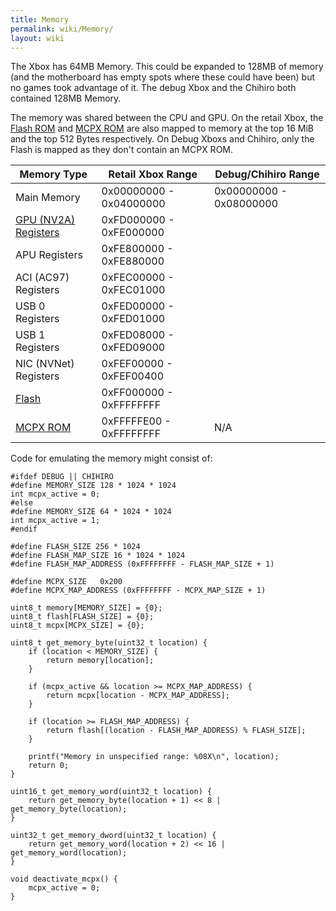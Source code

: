 ```yaml
---
title: Memory
permalink: wiki/Memory/
layout: wiki
---
```


The Xbox has 64MB Memory. This could be expanded to 128MB of memory (and
the motherboard has empty spots where these could have been) but no
games took advantage of it. The debug Xbox and the Chihiro both
contained 128MB Memory.

The memory was shared between the CPU and GPU. On the retail Xbox, the
[Flash ROM](/wiki/Flash_ROM "wikilink") and [MCPX ROM](/wiki/MCPX_ROM "wikilink")
are also mapped to memory at the top 16 MiB and the top 512 Bytes
respectively. On Debug Xboxs and Chihiro, only the Flash is mapped as
they don't contain an MCPX ROM.

| Memory Type                            | Retail Xbox Range       | Debug/Chihiro Range     |
|----------------------------------------|-------------------------|-------------------------|
| Main Memory                            | 0x00000000 - 0x04000000 | 0x00000000 - 0x08000000 |
| [GPU (NV2A) Registers](/wiki/GPU "wikilink") | 0xFD000000 - 0xFE000000 |
| APU Registers                          | 0xFE800000 - 0xFE880000 |
| ACI (AC97) Registers                   | 0xFEC00000 - 0xFEC01000 |
| USB 0 Registers                        | 0xFED00000 - 0xFED01000 |
| USB 1 Registers                        | 0xFED08000 - 0xFED09000 |
| NIC (NVNet) Registers                  | 0xFEF00000 - 0xFEF00400 |
| [Flash](/wiki/Flash "wikilink")              | 0xFF000000 - 0xFFFFFFFF |
| [MCPX ROM](/wiki/MCPX_ROM "wikilink")        | 0xFFFFFE00 - 0xFFFFFFFF | N/A                     |

Code for emulating the memory might consist of:

    #ifdef DEBUG || CHIHIRO
    #define MEMORY_SIZE 128 * 1024 * 1024
    int mcpx_active = 0;
    #else
    #define MEMORY_SIZE 64 * 1024 * 1024
    int mcpx_active = 1;
    #endif

    #define FLASH_SIZE 256 * 1024
    #define FLASH_MAP_SIZE 16 * 1024 * 1024
    #define FLASH_MAP_ADDRESS (0xFFFFFFFF - FLASH_MAP_SIZE + 1)

    #define MCPX_SIZE   0x200
    #define MCPX_MAP_ADDRESS (0xFFFFFFFF - MCPX_MAP_SIZE + 1)

    uint8_t memory[MEMORY_SIZE] = {0};
    uint8_t flash[FLASH_SIZE] = {0};
    uint8_t mcpx[MCPX_SIZE] = {0};

    uint8_t get_memory_byte(uint32_t location) {
        if (location < MEMORY_SIZE) {
            return memory[location];
        }

        if (mcpx_active && location >= MCPX_MAP_ADDRESS) {
            return mcpx[location - MCPX_MAP_ADDRESS];
        }

        if (location >= FLASH_MAP_ADDRESS) {
            return flash[(location - FLASH_MAP_ADDRESS) % FLASH_SIZE];
        }

        printf("Memory in unspecified range: %08X\n", location);
        return 0;
    }

    uint16_t get_memory_word(uint32_t location) {
        return get_memory_byte(location + 1) << 8 | get_memory_byte(location);
    }

    uint32_t get_memory_dword(uint32_t location) {
        return get_memory_word(location + 2) << 16 | get_memory_word(location);
    }

    void deactivate_mcpx() {
        mcpx_active = 0;
    }
